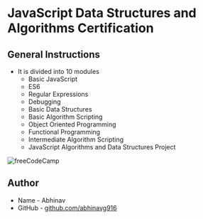 # JavaScript Data Structures and Algorithms Certification
## General Instructions
* It is divided into 10 modules
  * Basic JavaScript
  * ES6
  * Regular Expressions
  * Debugging
  * Basic Data Structures
  * Basic Algorithm Scripting
  * Object Oriented Programming
  * Functional Programming
  * Intermediate Algorithm Scripting
  * JavaScript Algorithms and Data Structures Project
  
![freeCodeCamp](https://upload.wikimedia.org/wikipedia/commons/3/39/FreeCodeCamp_logo.png)

## Author
* Name - Abhinav
* GitHub - [github.com/abhinavg916](https://github.com/abhinavg916)
